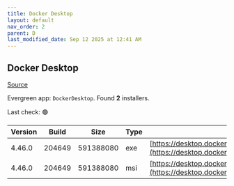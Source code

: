 ```yaml
---
title: Docker Desktop
layout: default
nav_order: 2
parent: D
last_modified_date: Sep 12 2025 at 12:41 AM
---
```


## Docker Desktop

[Source](https://www.docker.com/products/docker-desktop/)

Evergreen app: `DockerDesktop`. Found **2** installers.

Last check: 🟢

| Version | Build  | Size      | Type | URI                                                                                                                                                                    |
| ------- | ------ | --------- | ---- | ---------------------------------------------------------------------------------------------------------------------------------------------------------------------- |
| 4.46.0  | 204649 | 591388080 | exe  | [https://desktop.docker.com/win/main/amd64/204649/Docker%20Desktop%20Installer.exe](https://desktop.docker.com/win/main/amd64/204649/Docker%20Desktop%20Installer.exe) |
| 4.46.0  | 204649 | 591388080 | msi  | [https://desktop.docker.com/win/main/amd64/204649/DockerDesktop.msi](https://desktop.docker.com/win/main/amd64/204649/DockerDesktop.msi)                               |

